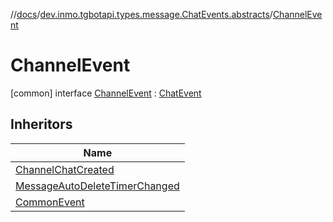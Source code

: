 //[docs](../../../index.md)/[dev.inmo.tgbotapi.types.message.ChatEvents.abstracts](../index.md)/[ChannelEvent](index.md)



# ChannelEvent  
 [common] interface [ChannelEvent](index.md) : [ChatEvent](../-chat-event/index.md)   


## Inheritors  
  
|  Name | 
|---|
| <a name="dev.inmo.tgbotapi.types.message.ChatEvents/ChannelChatCreated///PointingToDeclaration/"></a>[ChannelChatCreated](../../dev.inmo.tgbotapi.types.message.ChatEvents/-channel-chat-created/index.md)|
| <a name="dev.inmo.tgbotapi.types.message.ChatEvents/MessageAutoDeleteTimerChanged///PointingToDeclaration/"></a>[MessageAutoDeleteTimerChanged](../../dev.inmo.tgbotapi.types.message.ChatEvents/-message-auto-delete-timer-changed/index.md)|
| <a name="dev.inmo.tgbotapi.types.message.ChatEvents.abstracts/CommonEvent///PointingToDeclaration/"></a>[CommonEvent](../-common-event/index.md)|

